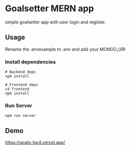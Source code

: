 # Goalsetter MERN app

simple goalsetter app with user login and register.

## Usage

Rename the .envexample to .env and add your MONGO_URI

### Install dependencies

```
# Backend deps
npm install

# Frontend deps
cd frontend
npm install
```

### Run Server

```
npm run server
```

## Demo
https://goals-liard.vercel.app/
